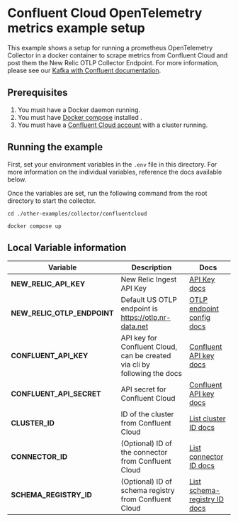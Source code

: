# Confluent Cloud OpenTelemetry metrics example setup

This example shows a setup for running a prometheus OpenTelemetry Collector in a docker container to scrape metrics from Confluent Cloud and post them the New Relic OTLP Collector Endpoint. For more information, please see our [Kafka with Confluent documentation](https://docs.newrelic.com/docs/more-integrations/open-source-telemetry-integrations/opentelemetry/collector/collector-configuration-examples/opentelemetry-collector-kafka-confluentcloud/).

## Prerequisites

1. You must have a Docker daemon running.
2. You must have [Docker compose](https://docs.docker.com/compose/) installed .
3. You must have a [Confluent Cloud account](https://www.confluent.io/get-started/) with a cluster running.

## Running the example
First, set your environment variables in the `.env` file in this directory. For more information on the individual variables, reference the docs available below.

Once the variables are set, run the following command from the root directory to start the collector.

```shell
cd ./other-examples/collector/confluentcloud

docker compose up
```

## Local Variable information

| Variable | Description | Docs |
| -------- | ----------- | ---- |
| **NEW_RELIC_API_KEY** |New Relic Ingest API Key |[API Key docs](https://docs.newrelic.com/docs/apis/intro-apis/new-relic-api-keys/) | 
| **NEW_RELIC_OTLP_ENDPOINT** |Default US OTLP endpoint is https://otlp.nr-data.net | [OTLP endpoint config docs](https://docs.newrelic.com/docs/more-integrations/open-source-telemetry-integrations/opentelemetry/get-started/opentelemetry-set-up-your-app/#review-settings) |
| **CONFLUENT_API_KEY** |API key for Confluent Cloud, can be created via cli by following the docs |[Confluent API key docs](https://docs.confluent.io/cloud/current/monitoring/metrics-api.html)|
| **CONFLUENT_API_SECRET** | API secret for Confluent Cloud | [Confluent API key docs](https://docs.confluent.io/cloud/current/monitoring/metrics-api.html) |
| **CLUSTER_ID** | ID of the cluster from Confluent Cloud | [List cluster ID docs](https://docs.confluent.io/confluent-cli/current/command-reference/kafka/cluster/confluent_kafka_cluster_list.html#description) |
| **CONNECTOR_ID** |(Optional) ID of the connector from Confluent Cloud | [List connector ID docs](https://docs.confluent.io/confluent-cli/current/command-reference/connect/cluster/confluent_connect_cluster_list.html) |
| **SCHEMA_REGISTRY_ID** | (Optional) ID of schema registry from Confluent Cloud | [List schema-registry ID docs](https://docs.confluent.io/confluent-cli/current/command-reference/schema-registry/schema/confluent_schema-registry_schema_list.html) |
